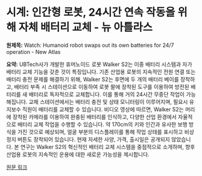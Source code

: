 # 시계: 인간형 로봇, 24시간 연속 작동을 위해 자체 배터리 교체 - 뉴 아틀라스

**원제목:** Watch: Humanoid robot swaps out its own batteries for 24/7 operation - New Atlas

**요약:** UBTech사가 개발한 휴머노이드 로봇 Walker S2는 이중 배터리 시스템과 자가 배터리 교체 기능을 갖춘 것이 특징입니다.  기존 산업용 로봇의 지속적인 전원 연결 또는 배터리 충전 문제를 해결하기 위해,  Walker S2는 후면에 두 개의 배터리 베이를 장착하고, 배터리 부족 시 스테이션으로 이동하여 로봇 팔에 장착된 도구를 이용하여  방전된 배터리를 새 배터리로 독자적으로 교체합니다. 이를 통해 거의 24시간 무중단 작업이 가능해집니다.  교체 스테이션에서는 배터리 충전 및 상태 모니터링이 이루어지며,  필요시 유지보수 직원이 배터리를 교체할 수 있습니다.  비디오 영상에 따르면, Walker S2는 머리에 장착된 카메라를 이용하여 완충된 배터리를 인식하고, 다양한 산업 환경에서 자율적으로 배터리 교체 작업을 수행할 수 있습니다.  약 170cm의 키와 인간과 유사한 보행 방식을 가진 것으로 예상되며, 얼굴 부분의 디스플레이를 통해 작업 상태를 표시하고 비상 정지 버튼도 장착되어 있습니다.  현재 자세한 사양, 가격, 출시일은 공개되지 않았습니다.  본 연구는 Walker S2의 혁신적인 배터리 교체 시스템을 중점적으로 소개하며,  향후 산업용 로봇의 지속적인 운용에 대한 새로운 가능성을 제시합니다.

[원문 링크](https://newatlas.com/ai-humanoids/walker-s2-humanoid-robot-swaps-batteries/)
